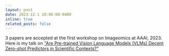 ```yaml
---
layout: post
date: 2023-12-1 10:00:00-0400
inline: true
related_posts: false
---
```


3 papers are accepted at the first workshop on Imageomics at AAAI, 2023. Here is my talk on ["Are Pre-trained Vision Language Models (VLMs) Decent Zero-shot Predictors in Scientific Contexts?"](https://drive.google.com/file/d/1cfrU5QVvL7hrtLLSRRGdFQnCT9Kq9z9f/view?usp=sharing)
